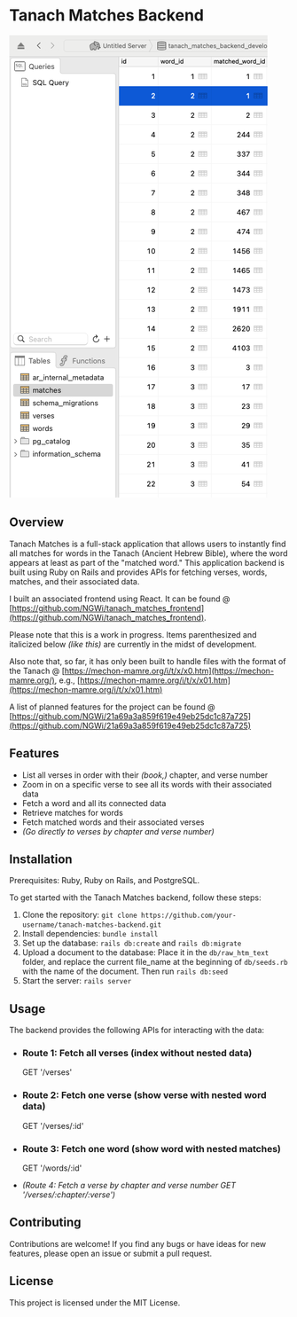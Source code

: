 # Tanach Matches Backend

![Filled Matches Table](./public/Screenshot.png)

## Overview

Tanach Matches is a full-stack application that allows users to instantly find all matches for words in the Tanach (Ancient Hebrew Bible), where the word appears at least as part of the "matched word." This application backend is built using Ruby on Rails and provides APIs for fetching verses, words, matches, and their associated data.

I built an associated frontend using React. It can be found @ [https://github.com/NGWi/tanach_matches_frontend](https://github.com/NGWi/tanach_matches_frontend).

Please note that this is a work in progress. Items parenthesized and italicized below _(like this)_ are currently in the midst of development.

Also note that, so far, it has only been built to handle files with the format of the Tanach @ [https://mechon-mamre.org/i/t/x/x0.htm](https://mechon-mamre.org/), e.g., [https://mechon-mamre.org/i/t/x/x01.htm](https://mechon-mamre.org/i/t/x/x01.htm)

A list of planned features for the project can be found @ [https://github.com/NGWi/21a69a3a859f619e49eb25dc1c87a725](https://github.com/NGWi/21a69a3a859f619e49eb25dc1c87a725)

## Features

- List all verses in order with their _(book,)_ chapter, and verse number
- Zoom in on a specific verse to see all its words with their associated data
- Fetch a word and all its connected data
- Retrieve matches for words
- Fetch matched words and their associated verses
- _(Go directly to verses by chapter and verse number)_

## Installation

Prerequisites: Ruby, Ruby on Rails, and PostgreSQL.

To get started with the Tanach Matches backend, follow these steps:

1. Clone the repository: `git clone https://github.com/your-username/tanach-matches-backend.git`
2. Install dependencies: `bundle install`
3. Set up the database: `rails db:create` and `rails db:migrate`
4. Upload a document to the database: Place it in the `db/raw_htm_text` folder, and replace the current file_name at the beginning of `db/seeds.rb` with the name of the document. Then run `rails db:seed`
5. Start the server: `rails server`

## Usage

The backend provides the following APIs for interacting with the data:

- ### Route 1: Fetch all verses (index without nested data)

  GET '/verses'

- ### Route 2: Fetch one verse (show verse with nested word data)

  GET '/verses/:id'

- ### Route 3: Fetch one word (show word with nested matches)

  GET '/words/:id'

- _(Route 4: Fetch a verse by chapter and verse number
  GET '/verses/:chapter/:verse')_

## Contributing

Contributions are welcome! If you find any bugs or have ideas for new features, please open an issue or submit a pull request.

## License

This project is licensed under the MIT License.
